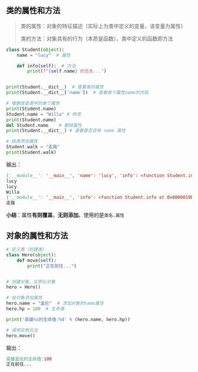 ## 类的属性和方法

> 类的属性：对象的特征描述（实际上为类中定义的变量，该变量为属性）
>
> 类的方法：对象具有的行为（本质是函数），类中定义的函数即方法

```python
class Student(object):
    name = "lucy"  # 属性

    def info(self):  # 方法
        print(f"{self.name} 的信息...")


print(Student.__dict__)  # 查看类的属性
print(Student.__dict__['name'])  # 查看单个属性name的内容

# 增删改查类中的单个属性
print(Student.name)
Student.name = "Willa" # 修改
print(Student.name)
del Student.name    # 删除属性
print(Student.__dict__) # 查看是否还有 name 属性

# 给类添加属性
Student.walk = "走路"
print(Student.walk)
```

输出：

```makefile
{'__module__': '__main__', 'name': 'lucy', 'info': <function Student.info at 0x0000019DDC0F8360>, '__dict__': <attribute '__dict__' of 'Student' objects>, '__weakref__': <attribute '__weakref__' of 'Student' objects>, '__doc__': None}
lucy
lucy
Willa
{'__module__': '__main__', 'info': <function Student.info at 0x0000019DDC0F8360>, '__dict__': <attribute '__dict__' of 'Student' objects>, '__weakref__': <attribute '__weakref__' of 'Student' objects>, '__doc__': None}
走路
```

**小结**：属性**有则覆盖**，**无则添加**。使用的是`类名.属性`

## 对象的属性和方法

```python
# 定义类（创建类）
class Hero(object):
    def move(self):
        print("正在前往...")


# 创建对象，实例化对象
hero = Hero()

# 给对象添加属性
hero.name = "盖伦"  # 添加对象的name属性
hero.hp = 100  # 生命值

print('英雄%s的生命值:%d' % (hero.name, hero.hp))

# 调用实例方法
hero.move()
```

输出：

```makefile
英雄盖伦的生命值:100
正在前往...
```

